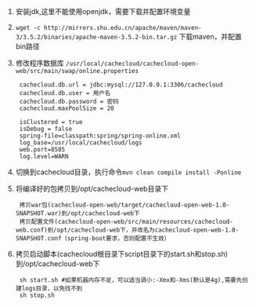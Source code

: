 
1. 安装jdk,这里不能使用openjdk，需要下载并配置环境变量

2. `wget -c http://mirrors.shu.edu.cn/apache/maven/maven-3/3.5.2/binaries/apache-maven-3.5.2-bin.tar.gz` 下载maven，并配置bin路径

3. 修改程序数据库 `/usr/local/cachecloud/cachecloud-open-web/src/main/swap/online.properties`

        cachecloud.db.url = jdbc:mysql://127.0.0.1:3306/cachecloud
        cachecloud.db.user = 用户名
        cachecloud.db.password = 密码
        cachecloud.maxPoolSize = 20

        isClustered = true
        isDebug = false
        spring-file=classpath:spring/spring-online.xml
        log_base=/usr/local/cachecloud/logs
        web.port=8585
        log.level=WARN

4. 切换到cachecloud目录，执行命令`mvn clean compile install -Ponline`

5. 将编译好的包拷贝到/opt/cachecloud-web目录下

        拷贝war包(cachecloud-open-web/target/cachecloud-open-web-1.0-SNAPSHOT.war)到/opt/cachecloud-web下
        拷贝配置文件(cachecloud-open-web/src/main/resources/cachecloud-web.conf)到/opt/cachecloud-web下，并改名为cachecloud-open-web-1.0-SNAPSHOT.conf（spring-boot要求，否则配置不生效）

6. 拷贝启动脚本(cachecloud根目录下script目录下的start.sh和stop.sh)到/opt/cachecloud-web下

        sh start.sh #如果机器内存不足，可以适当调小:-Xmx和-Xms(默认是4g),需要先创建logs目录，以免找不到
        sh stop.sh


